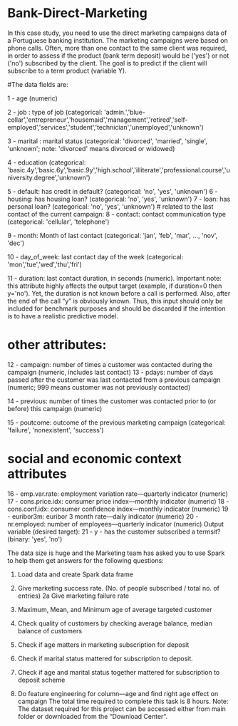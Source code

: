 # Bank-Direct-Marketing
In this case study, you need to use the direct marketing campaigns data of a Portuguese banking institution. The marketing campaigns were based on phone calls. Often, more than one contact to the same client was required, in order to assess if the product (bank term deposit) would be ('yes') or not ('no') subscribed by the client. The goal is to predict if the client will subscribe to a term product (variable Y).

#The data fields are:

1	- age (numeric)

2	- job : type of job (categorical: 'admin.','blue- collar','entrepreneur','housemaid','management','retired','self- employed','services','student','technician','unemployed','unknown')

3	- marital : marital status (categorical: 'divorced', 'married', 'single', 'unknown'; note: 'divorced' means divorced or widowed)

4	- education (categorical: 'basic.4y','basic.6y','basic.9y','high.school','illiterate','professional.course','university.degree','unknown')

5	- default: has credit in default? (categorical: 'no', 'yes', 'unknown') 6 - housing: has housing loan? (categorical: 'no', 'yes', 'unknown')
7	- loan: has personal loan? (categorical: 'no', 'yes', 'unknown') # related to the last contact of the current campaign:
8	- contact: contact communication type (categorical: 'cellular', 'telephone')

9	- month: Month of last contact (categorical: 'jan', 'feb', 'mar', ..., 'nov', 'dec')

10	- day_of_week: last contact day of the week (categorical: 'mon','tue','wed','thu','fri')
 

11	- duration: last contact duration, in seconds (numeric). Important note: this attribute highly affects the output target (example, if duration=0 then y='no'). Yet, the duration is not known before a call is performed. Also, after the end of the call “y” is obviously known. Thus, this input should only be included for benchmark purposes and should be discarded if the intention is to have a realistic predictive model.

# other attributes:

12	- campaign: number of times a customer was contacted during the campaign (numeric, includes last contact)
13	- pdays: number of days passed after the customer was last contacted from a previous campaign (numeric; 999 means customer was not previously contacted)

14	- previous: number of times the customer was contacted prior to (or before) this campaign (numeric)

15	- poutcome: outcome of the previous marketing campaign (categorical: 'failure', 'nonexistent', 'success')

# social and economic context attributes

16	- emp.var.rate: employment variation rate―quarterly indicator (numeric) 17 - cons.price.idx: consumer price index―monthly indicator (numeric)
18 - cons.conf.idx: consumer confidence index―monthly indicator (numeric) 19 - euribor3m: euribor 3 month rate―daily indicator (numeric)
20	- nr.employed: number of employees―quarterly indicator (numeric) Output variable (desired target):
21	- y - has the customer subscribed a termsit? (binary: 'yes', 'no')
 

The data size is huge and the Marketing team has asked you to use Spark to help them get answers for the following questions:



1.	Load data and create Spark data frame

2.	Give marketing success rate. (No. of people subscribed / total no. of entries) 2a Give marketing failure rate
3.	Maximum, Mean, and Minimum age of average targeted customer

4.	Check quality of customers by checking average balance, median balance of customers

5.	Check if age matters in marketing subscription for deposit

6.	Check if marital status mattered for subscription to deposit.

7.	Check if age and marital status together mattered for subscription to deposit scheme

8.	Do feature engineering for column—age and find right age effect on campaign The total time required to complete this task is 8 hours.
Note: The dataset required for this project can be accessed either from main folder or downloaded from the “Download Center”.

